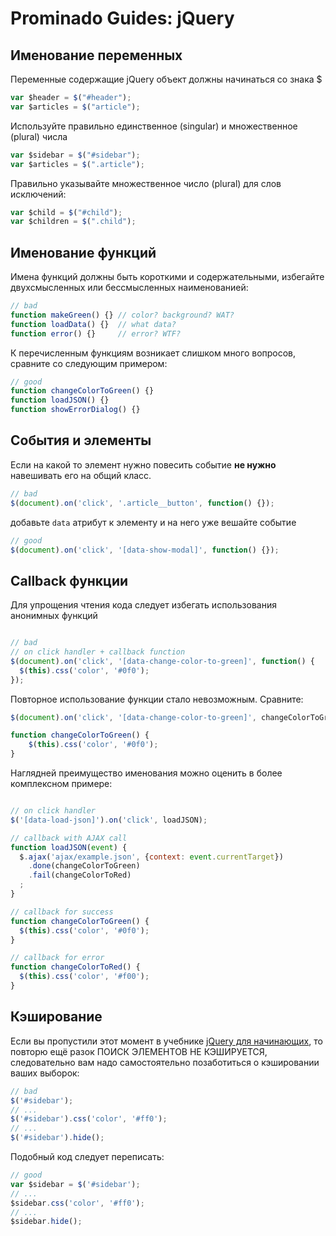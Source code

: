 # Prominado Guides: jQuery

## Именование переменных

Переменные содержащие jQuery объект должны начинаться со знака $

````javascript
var $header = $("#header");
var $articles = $("article");
````

Используйте правильно единственное (singular) и множественное (plural) числа

````javascript
var $sidebar = $("#sidebar");
var $articles = $(".article");
````

Правильно указывайте множественное число (plural) для слов исключений:
````javascript
var $child = $("#child");
var $children = $(".child");
````

## Именование функций

Имена функций должны быть короткими и содержательными, избегайте двухсмысленных или бессмысленных наименованией:

````javascript
// bad
function makeGreen() {} // color? background? WAT?
function loadData() {}  // what data?
function error() {}     // error? WTF?
````

К перечисленным функциям возникает слишком много вопросов, сравните со следующим примером:

````javascript
// good
function changeColorToGreen() {}
function loadJSON() {}
function showErrorDialog() {}
````

## События и элементы

Если на какой то элемент нужно повесить событие **не нужно** навешивать его на общий класс.
````javascript
// bad
$(document).on('click', '.article__button', function() {});
````

добавьте ````data```` атрибут к элементу и на него уже вешайте событие

````javascript
// good
$(document).on('click', '[data-show-modal]', function() {});
````

## Callback функции

Для упрощения чтения кода следует избегать использования анонимных функций

````javascript

// bad
// on click handler + callback function
$(document).on('click', '[data-change-color-to-green]', function() {
  $(this).css('color', '#0f0');
});
````

Повторное использование функции стало невозможным. Сравните:

````javascript
$(document).on('click', '[data-change-color-to-green]', changeColorToGreen);

function changeColorToGreen() {
    $(this).css('color', '#0f0');   
}
````

Наглядней преимущество именования можно оценить в более комплексном примере:

````javascript

// on click handler
$('[data-load-json]').on('click', loadJSON);

// callback with AJAX call
function loadJSON(event) {
  $.ajax('ajax/example.json', {context: event.currentTarget})
    .done(changeColorToGreen)
    .fail(changeColorToRed)
  ;
}

// callback for success
function changeColorToGreen() {
  $(this).css('color', '#0f0');
}

// callback for error
function changeColorToRed() {
  $(this).css('color', '#f00');
}
````

## Кэширование

Если вы пропустили этот момент в учебнике [jQuery для начинающих](http://anton.shevchuk.name/jquery-book/), то повторю ещё разок ПОИСК ЭЛЕМЕНТОВ НЕ КЭШИРУЕТСЯ, следовательно вам надо самостоятельно позаботиться о кэшировании ваших выборок:

````javascript
// bad
$('#sidebar');
// ...
$('#sidebar').css('color', '#ff0');
// ...
$('#sidebar').hide();
````

Подобный код следует переписать:

````javascript
// good
var $sidebar = $('#sidebar');
// ...
$sidebar.css('color', '#ff0');
// ...
$sidebar.hide();
````